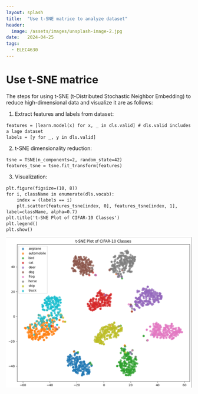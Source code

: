 ```yaml
---
layout: splash
title:  "Use t-SNE matrice to analyze dataset"
header:
  image: /assets/images/unsplash-image-2.jpg
date:   2024-04-25
tags: 
  - ELEC4630
---
```

# Use t-SNE matrice

The steps for using t-SNE (t-Distributed Stochastic Neighbor Embedding) to reduce high-dimensional data and visualize it are as follows:

1. Extract features and labels from dataset:

```console
features = [learn.model(x) for x, _ in dls.valid] # dls.valid includes a lage dataset
labels = [y for _, y in dls.valid]
```
2. t-SNE dimensionality reduction:

```console
tsne = TSNE(n_components=2, random_state=42)
features_tsne = tsne.fit_transform(features)
```
3. Visualization:

```console
plt.figure(figsize=(10, 8))
for i, className in enumerate(dls.vocab):
    index = (labels == i)
    plt.scatter(features_tsne[index, 0], features_tsne[index, 1], label=className, alpha=0.7)
plt.title('t-SNE Plot of CIFAR-10 Classes')
plt.legend()
plt.show()
```

![Alt text](/assets/images/t-SNE-matrix.png)
